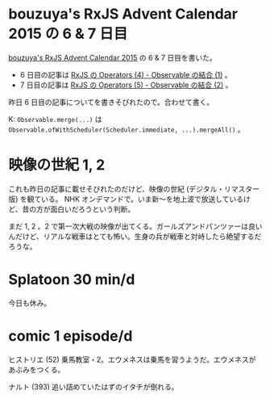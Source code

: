 # bouzuya's RxJS Advent Calendar 2015 の 6 & 7 日目

[bouzuya's RxJS Advent Calendar 2015](http://www.adventar.org/calendars/1200) の 6 & 7 日目を書いた。

- 6 日目の記事は [RxJS の Operators (4) - Observable の結合 (1)](http://qiita.com/bouzuya/items/d019c3eae5db19e395cd) 。
- 7 日目の記事は [RxJS の Operators (5) - Observable の結合 (2)](http://qiita.com/bouzuya/items/6b57ca41d29d1858e444) 。

昨日 6 日目の記事についてを書きそびれたので。合わせて書く。

K: `Observable.merge(...)` は `Observable.ofWithScheduler(Scheduler.immediate, ...).mergeAll()` 。

# 映像の世紀 1, 2

これも昨日の記事に載せそびれたのだけど、映像の世紀 (デジタル・リマスター版) を観ている。 NHK オンデマンドで。いま新〜を地上波で放送しているけど、昔の方が面白いだろうという判断。

まだ 1, 2 。2 で第一次大戦の映像が出てくる。ガールズアンドパンツァーは良いんだけど、リアルな戦車はとても怖い。生身の兵が戦車と対峙したら絶望するだろうな。

# Splatoon 30 min/d

今日も休み。

# comic 1 episode/d

ヒストリエ (52) 乗馬教室・2。エウメネスは乗馬を習うようだ。エウメネスがあぶみをつくる。

ナルト (393) 追い詰めていたはずのイタチが倒れる。
